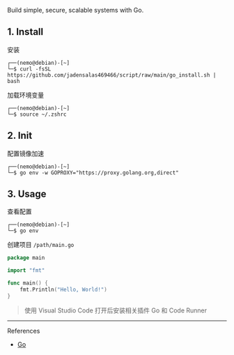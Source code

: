 Build simple, secure, scalable systems with Go.

## 1. Install

安装

```
┌──(nemo@debian)-[~]
└─$ curl -fsSL https://github.com/jadensalas469466/script/raw/main/go_install.sh | bash
```

加载环境变量

```
┌──(nemo@debian)-[~]
└─$ source ~/.zshrc
```

## 2. Init

配置镜像加速

```
┌──(nemo@debian)-[~]
└─$ go env -w GOPROXY="https://proxy.golang.org,direct"
```

## 3. Usage

查看配置

```
┌──(nemo@debian)-[~]
└─$ go env
```

创建项目 `/path/main.go` 

```go
package main

import "fmt"

func main() {
    fmt.Println("Hello, World!")
}

```

> 使用 Visual Studio Code 打开后安装相关插件 Go 和 Code Runner

---

References

- [Go](https://go.dev/)

